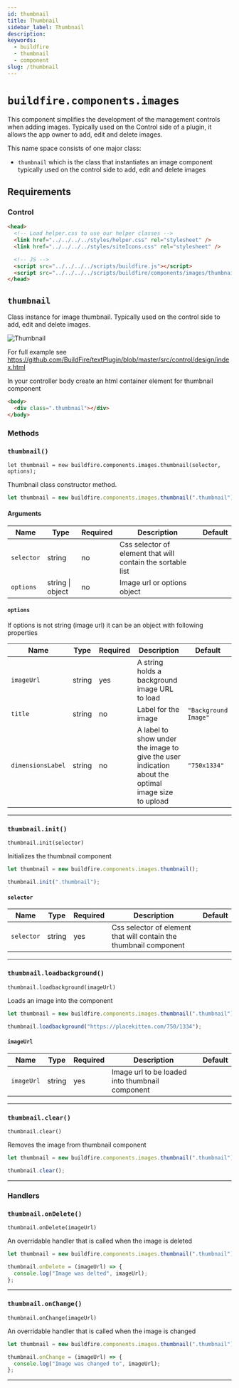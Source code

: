 ```yaml
---
id: thumbnail
title: Thumbnail
sidebar_label: Thumbnail
description:
keywords:
  - buildfire
  - thumbnail
  - component
slug: /thumbnail
---
```


# `buildfire.components.images`

This component simplifies the development of the management controls when adding images. Typically used on the Control side of a plugin, it allows the app owner to add, edit and delete images.

This name space consists of one major class:

- `thumbnail` which is the class that instantiates an image component typically used on the control side to add, edit and delete images

## Requirements

### Control

```html
<head>
  <!-- Load helper.css to use our helper classes -->
  <link href="../../../../styles/helper.css" rel="stylesheet" />
  <link href="../../../../styles/siteIcons.css" rel="stylesheet" />

  <!-- JS -->
  <script src="../../../../scripts/buildfire.js"></script>
  <script src="../../../../scripts/buildfire/components/images/thumbnail.js"></script>
</head>
```

## `thumbnail`

Class instance for image thumbnail. Typically used on the control side to add, edit and delete images.

![Thumbnail](https://s3-us-west-2.amazonaws.com/pluginserver/docResources/ImagesThumbnail.png)

For full example see https://github.com/BuildFire/textPlugin/blob/master/src/control/design/index.html

In your controller body create an html container element for thumbnail component

```html
<body>
  <div class=".thumbnail"></div>
</body>
```

### Methods

### `thumbnail()` <div class="label control"></div>

`let thumbnail = new buildfire.components.images.thumbnail(selector, options);`

Thumbnail class constructor method.

```javascript
let thumbnail = new buildfire.components.images.thumbnail(".thumbnail");
```

#### Arguments

| Name       | Type             | Required | Description                                                 | Default |
| ---------- | ---------------- | -------- | ----------------------------------------------------------- | ------- |
| `selector` | string           | no       | Css selector of element that will contain the sortable list |
| `options`  | string \| object | no       | Image url or options object                                 |

#### `options`

If options is not string (image url) it can be an object with following properties

| Name              | Type   | Required | Description                                                                                        | Default              |
| ----------------- | ------ | -------- | -------------------------------------------------------------------------------------------------- | -------------------- |
| `imageUrl`        | string | yes      | A string holds a background image URL to load                                                      |
| `title`           | string | no       | Label for the image                                                                                | `"Background Image"` |
| `dimensionsLabel` | string | no       | A label to show under the image to give the user indication about the optimal image size to upload | `"750x1334"`         |

---

### `thumbnail.init()` <div class="label control"></div>

`thumbnail.init(selector)`

Initializes the thumbnail component

```javascript
let thumbnail = new buildfire.components.images.thumbnail();

thumbnail.init(".thumbnail");
```

#### `selector`

| Name       | Type   | Required | Description                                                       | Default |
| ---------- | ------ | -------- | ----------------------------------------------------------------- | ------- |
| `selector` | string | yes      | Css selector of element that will contain the thumbnail component |

---

### `thumbnail.loadbackground()` <div class="label control"></div>

`thumbnail.loadbackground(imageUrl)`

Loads an image into the component

```javascript
let thumbnail = new buildfire.components.images.thumbnail(".thumbnail");

thumbnail.loadbackground("https://placekitten.com/750/1334");
```

#### `imageUrl`

| Name       | Type   | Required | Description                                     | Default |
| ---------- | ------ | -------- | ----------------------------------------------- | ------- |
| `imageUrl` | string | yes      | Image url to be loaded into thumbnail component |

---

### `thumbnail.clear()` <div class="label control"></div>

`thumbnail.clear()`

Removes the image from thumbnail component

```javascript
let thumbnail = new buildfire.components.images.thumbnail(".thumbnail");

thumbnail.clear();
```

---

### Handlers

### `thumbnail.onDelete()` <div class="label control"></div>

`thumbnail.onDelete(imageUrl)`

An overridable handler that is called when the image is deleted

```javascript
let thumbnail = new buildfire.components.images.thumbnail(".thumbnail");

thumbnail.onDelete = (imageUrl) => {
  console.log("Image was delted", imageUrl);
};
```

---

### `thumbnail.onChange()` <div class="label control"></div>

`thumbnail.onChange(imageUrl)`

An overridable handler that is called when the image is changed

```javascript
let thumbnail = new buildfire.components.images.thumbnail(".thumbnail");

thumbnail.onChange = (imageUrl) => {
  console.log("Image was changed to", imageUrl);
};
```

---
